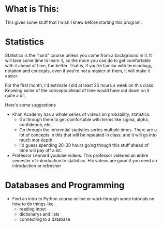# What is This:
This gives some stuff that I wish I knew before starting this program.  


# Statistics
Statistics is the "hard" course unless you come from a background in it. It will take some time to learn it, so the more you can do
to get comfortable with it ahead of time, the better.  That is, if you're familar with terminology, notation and concepts,
even if you're not a master of them, it will make it easier.

For the first month, I'd estimate I did at least 20 hours a week on this class.  Knowing some of the concepts ahead of time would have
cut down on it quite a bit.

Here's some suggestions
- Khan Academy has a whole series of videos on probability, statistics.  
    * Go through them to get comfortable with terms like sigma, alpha, confidence, etc.
    * Go through the inferential statistics series multiple times. There are a lot of concepts in this that will be 
      repeated in class, and it will go into much mor depth.
    * I'd guess spending 20-30 hours going though this stuff ahead of time will pay off a lot. 
- Professor Leonard youtube videos.  This professor videoed an entire semester of introduction to statistics.
  His videos are good if you need an introduction or refresher
  

# Databases and Programming
- Find an intro to Python course online or work through some tutorials on how to do things like:
    * reading input
    * dictionarys and lists
    * connecting to a database

  
  

